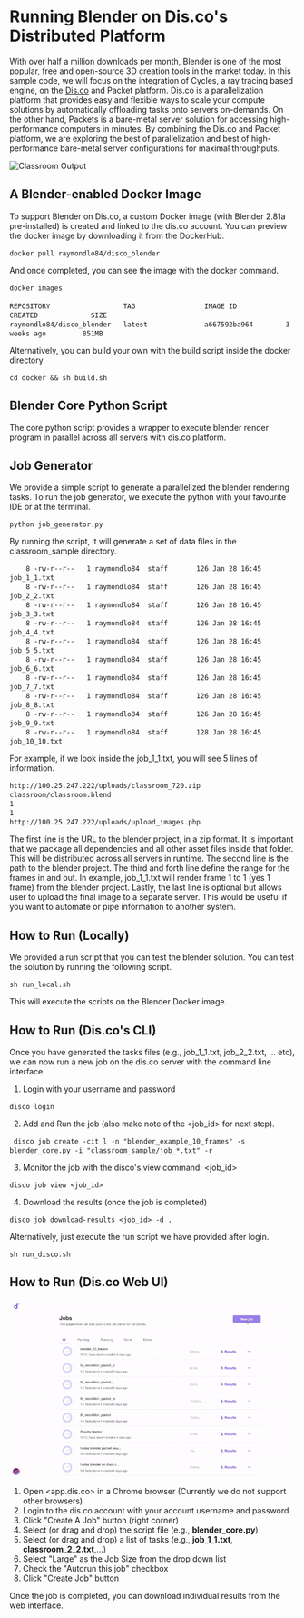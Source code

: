 # Running Blender on Dis.co's Distributed Platform 

With over half a million downloads per month, Blender is one of the most popular, free and open-source 3D creation tools in the market today. In this sample code, we will focus on the integration of Cycles, a ray tracing based engine, on the [Dis.co](http://dis.co) and Packet platform. Dis.co is a parallelization platform that provides easy and flexible ways to scale your compute solutions by automatically offloading tasks onto servers on-demands. On the other hand, Packets is a bare-metal server solution for accessing high-performance computers in minutes. By combining the Dis.co and Packet platform, we are exploring the best of parallelization and best of high-performance bare-metal server configurations for maximal throughputs.

![Classroom Output](https://github.com/Iqoqo/disco_blender/blob/master/docs/classroom.gif "Classroom")

## A Blender-enabled Docker Image
To support Blender on Dis.co, a custom Docker image (with Blender 2.81a pre-installed) is created and linked to the dis.co account. You can preview the docker image by downloading it from the DockerHub. 

```
docker pull raymondlo84/disco_blender
```

And once completed, you can see the image with the docker command.

```
docker images

REPOSITORY                  TAG                 IMAGE ID            CREATED             SIZE
raymondlo84/disco_blender   latest              a667592ba964        3 weeks ago         851MB

```
Alternatively, you can build your own with the build script inside the docker directory

```
cd docker && sh build.sh
```

## Blender Core Python Script
The core python script provides a wrapper to execute blender render program in parallel across all servers with dis.co platform. 

## Job Generator
We provide a simple script to generate a parallelized the blender rendering tasks. To run the job generator, we execute the python with your favourite IDE or at the terminal. 

```
python job_generator.py
```
By running the script, it will generate a set of data files in the classroom_sample directory.
```
    8 -rw-r--r--   1 raymondlo84  staff       126 Jan 28 16:45 job_1_1.txt
    8 -rw-r--r--   1 raymondlo84  staff       126 Jan 28 16:45 job_2_2.txt
    8 -rw-r--r--   1 raymondlo84  staff       126 Jan 28 16:45 job_3_3.txt
    8 -rw-r--r--   1 raymondlo84  staff       126 Jan 28 16:45 job_4_4.txt
    8 -rw-r--r--   1 raymondlo84  staff       126 Jan 28 16:45 job_5_5.txt
    8 -rw-r--r--   1 raymondlo84  staff       126 Jan 28 16:45 job_6_6.txt
    8 -rw-r--r--   1 raymondlo84  staff       126 Jan 28 16:45 job_7_7.txt
    8 -rw-r--r--   1 raymondlo84  staff       126 Jan 28 16:45 job_8_8.txt
    8 -rw-r--r--   1 raymondlo84  staff       126 Jan 28 16:45 job_9_9.txt
    8 -rw-r--r--   1 raymondlo84  staff       128 Jan 28 16:45 job_10_10.txt
```

For example, if we look inside the job_1_1.txt, you will see 5 lines of information.

```
http://100.25.247.222/uploads/classroom_720.zip
classroom/classroom.blend
1
1
http://100.25.247.222/uploads/upload_images.php
```

The first line is the URL to the blender project, in a zip format. It is important that we package all dependencies and all other asset files inside that folder. This will be distributed across all servers in runtime. 
The second line is the path to the blender project.
The third and forth line define the range for the frames in and out. In example, job_1_1.txt will render frame 1 to 1 (yes 1 frame) from the blender project. Lastly, the last line is optional but allows user to upload the final image to a separate server. This would be useful if you want to automate or pipe information to another system. 

## How to Run (Locally)
We provided a run script that you can test the blender solution. You can test the solution by running the following script.
```
sh run_local.sh
```
This will execute the scripts on the Blender Docker image. 


## How to Run (Dis.co's CLI)
Once you have generated the tasks files (e.g., job_1_1.txt, job_2_2.txt, ... etc), we can now run a new job on the dis.co server with the command line interface.

1. Login with your username and password 

```
disco login 
```

2. Add and Run the job (also make note of the <job_id> for next step).

```
 disco job create -cit l -n "blender_example_10_frames" -s blender_core.py -i "classroom_sample/job_*.txt" -r
```

3. Monitor the job with the disco's view command: <job_id> 

```
disco job view <job_id> 
```

4. Download the results (once the job is completed)

```
disco job download-results <job_id> -d .
```

Alternatively, just execute the run script we have provided after login. 
```
sh run_disco.sh 
```

## How to Run (Dis.co Web UI)

![Run Job](https://github.com/Iqoqo/disco_blender/blob/master/docs/disco-create-job.gif "Run Job")


1. Open <app.dis.co> in a Chrome browser (Currently we do not support other browsers)
2. Login to the dis.co account with your account username and password
3. Click "Create A Job" button (right corner)
4. Select (or drag and drop) the script file (e.g., **blender_core.py**)
5. Select (or drag and drop) a list of tasks (e.g., **job_1_1.txt**, **classroom_2_2.txt**,...)
6. Select "Large" as the Job Size from the drop down list
7. Check the "Autorun this job" checkbox
8. Click "Create Job" button


Once the job is completed, you can download individual results from the web interface. 




